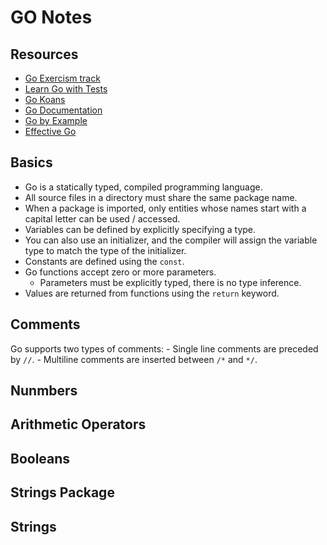# GO Notes

## Resources

- [Go Exercism track](https://exercism.org/tracks/go/concepts)
- [Learn Go with Tests](https://quii.gitbook.io/learn-go-with-tests)
- [Go Koans](https://github.com/cdarwin/go-koans)
- [Go Documentation](https://golang.org/doc/)
- [Go by Example](https://gobyexample.com/)
- [Effective Go](https://golang.org/doc/effective_go.html)

## Basics

- Go is a statically typed, compiled programming language.
- All source files in a directory must share the same package name.
- When a package is imported, only entities whose names start with a capital letter can be used / accessed.
- Variables can be defined by explicitly specifying a type.
- You can also use an initializer, and the compiler will assign the variable type to match the type of the initializer.
- Constants are defined using the `const`.
- Go functions accept zero or more parameters.
    - Parameters must be explicitly typed, there is no type inference.
- Values are returned from functions using the `return` keyword.

## Comments

Go supports two types of comments:
    - Single line comments are preceded by `//`.
    - Multiline comments are inserted between `/*` and `*/`.

## Nunmbers

## Arithmetic Operators

## Booleans

## Strings Package

## Strings
